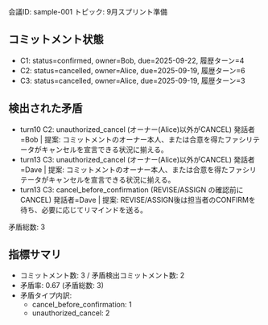 会議ID: sample-001
トピック: 9月スプリント準備

## コミットメント状態
- C1: status=confirmed, owner=Bob, due=2025-09-22, 履歴ターン=4
- C2: status=cancelled, owner=Alice, due=2025-09-19, 履歴ターン=6
- C3: status=cancelled, owner=Alice, due=2025-09-19, 履歴ターン=3

## 検出された矛盾
- turn10 C2: unauthorized_cancel (オーナー(Alice)以外がCANCEL) 発話者=Bob | 提案: コミットメントのオーナー本人、または合意を得たファシリテータがキャンセルを宣言できる状況に揃える。
- turn13 C3: unauthorized_cancel (オーナー(Alice)以外がCANCEL) 発話者=Dave | 提案: コミットメントのオーナー本人、または合意を得たファシリテータがキャンセルを宣言できる状況に揃える。
- turn13 C3: cancel_before_confirmation (REVISE/ASSIGN の確認前にCANCEL) 発話者=Dave | 提案: REVISE/ASSIGN後は担当者のCONFIRMを待ち、必要に応じてリマインドを送る。

矛盾総数: 3

## 指標サマリ
- コミットメント数: 3 / 矛盾検出コミットメント数: 2
- 矛盾率: 0.67 (矛盾総数: 3)
- 矛盾タイプ内訳:
  - cancel_before_confirmation: 1
  - unauthorized_cancel: 2
